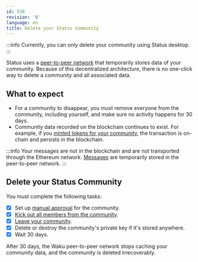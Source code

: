 ```yaml
---
id: 538
revision: '0'
language: en
title: Delete your Status Community
---
```


:::info
Currently, you can only delete your community using Status desktop.
:::

Status uses a [peer-to-peer network](../messaging-and-web3-browser/about-status-messages#peer-to-peer-messaging.md) that temporarily stores data of your community. Because of this decentralized architecture, there is no one-click way to delete a community and all associated data.

## What to expect

- For a community to disappear, you must remove everyone from the community, including yourself, and make sure no activity happens for 30 days.
- Community data recorded on the blockchain continues to exist. For example, if you [minted tokens for your community](./mint-tokens-for-your-community.md), the transaction is on-chain and persists in the blockchain.

:::info
Your messages are not in the blockchain and are not transported through the Ethereum network. [Messages](../messaging-and-web3-browser/about-status-messages.md) are temporarily stored in the peer-to-peer network.
:::

## Delete your Status Community

You must complete the following tasks:

- [x] Set up [manual approval](./manage-community-join-requests.md) for the community.
- [x] [Kick out all members from the community](./kick-or-ban-someone-from-your-community.md).
- [x] [Leave your community](./leave-a-status-community.md).
- [x] Delete or destroy the community's private key if it's stored anywhere.
- [x] Wait 30 days.

After 30 days, the Waku peer-to-peer network stops caching your community data, and the community is deleted irrecoverably.
